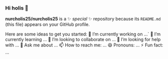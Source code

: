### Hi holis  👋

**nurcholis25/nurcholis25** is a ✨ _special_ ✨ repository because its `README.md` (this file) appears on your GitHub profile.

Here are some ideas to get you started:
🔭 I’m currently working on …`
🌱 I’m currently learning …
👯 I’m looking to collaborate on …
🤔 I’m looking for help with …
💬 Ask me about …
📫 How to reach me: …
😄 Pronouns: …
⚡ Fun fact: …

